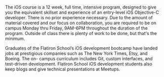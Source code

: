 The iOS course is a 12 week, full time, intensive program, designed to give
you the equivalent skillset and experience of an entry-level iOS Objective-C
developer. There is no prior experience necessary. Due to the amount of
material covered and our focus on collaboration, you are required to be on
campus Monday thru Friday, 9AM-6PM throughout the duration of the program.
Outside of class there is plenty of work to be done, but that's the minimum.

Graduates of the Flatiron School’s iOS development bootcamp have landed jobs
at prestigious companies such as The New York Times, Etsy, and Boeing. The on-
campus curriculum includes Git, custom interfaces, and test-driven
development. Flatiron School iOS development students also keep blogs and give
technical presentations at Meetups.

